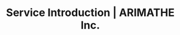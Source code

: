 ---
title: "Service Introduction | ARIMATHE Inc."
meta_title: "Service Introduction"
description: "Introducing the services of ARIMATHE Inc."
draft: false

# Features
features:
  - title: "EC Total Sales Management System"
    image: "/images/ama-ec-to-capture.png"
    content: "A system optimized for domestic and international sales"
    bulletpoints:
      - "Integrated management of WMS, OMS, TMS, and CMS in a single system"
      - "Inventory location and quantity management using QR/barcodes"
      - "Shipping carrier integration: Sagawa Express, Kuroneko, Japan Post, DHL, Fedex, Hanjin, CJ, in-house delivery"
      - "Marketplace integration: Rakuten, AMAZON JP, Shopify, Yahoo Shop, LINEGIFT, Korean mall, Chinese mall, US mall, ARICART (in-house system)"
      - "Claim prevention through shipment video management system"
    button:
      enable: true
      label: "Learn More"
      link: "https://ama.ec-to.com"

  - title: "My Entry Event Management System"
    image: "/images/myentry-capture.png"
    content: "Event management system for special events"
    bulletpoints:
      - "QR ticket system (QR issuance, entry/exit management, data management)"
      - "Japanese ticketing system (Lawson, Seven-Eleven, FamilyMart)"
      - "Entry management system (supports pre-draw, post-draw, and event-specific random draws)"
      - "Event management tailored to performances"
    button:
      enable: true
      label: "Learn More"
      link: "https://myentry.jp"

  - title: "ARICART"
    image: "/images/service-3.png"
    content: "Infinitely scalable in-house EC site building solution"
    bulletpoints:
      - "Flexible response to surges in users with MSA design (no concurrent access limit)"
      - "Smooth search with the latest technical SEO implementation"
      - "Safe with web security measures based on OWASP PL3"
      - "Site speed optimization using Smart Shield + Argo + Smart Cache"
      - "Integrated marketing, order, shipping, and CS by linking with EC TOTAL"
    button:
      enable: true
      label: "Contact Us"
      link: "/contact"

  - title: "A Play City"
    image: "/images/aplaycity-capture.png"
    content: "Private live streaming"
    bulletpoints:
      - "Create public/private/invite-only channels"
      - "Supports up to 10 million concurrent viewers without issues"
      - "Supports RTMP, SRT, and VOD"
      - "Supports 1080p and 4K"
    button:
       enable: true
       label: "Learn More"
       link: "https://intro.aplay.city/"

  - title: "Other Projects"
    image: "/images/service-4.png"
    content: "Projects not introduced on this page"
    bulletpoints:
      - "Subtitle translation management system: Generates multilingual subtitles for PPT by entering the original document"
      - "Delivery tracking management system: Real-time delivery tracking for major carriers in Japan, Korea, China, USA, and Europe"
      - "RPAGRAM: RPA creation system easy for beginners (can be linked with DB, mail, authentication, and data management)"
      - "Inquiry management system: Integrated management of phone, email, and chat"
      - "In-house chat system: Securely installed on in-house servers to prevent data leakage and ensure safe use"
      - "Import/export and customs management system: Smoothly handles customs operations for import/export"
      - "App development for iOS, Android, Windows, and Mac"
      - "System-wide security check and load testing, security audit system"
      - "Detection system for source code vulnerabilities and improvements in developed projects (regardless of programming language)"
    button:
       enable: true
       label: "Learn More"
       link: "https://intro.aplay.city/"
---